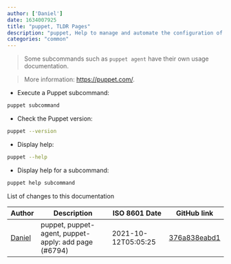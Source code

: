 ```yaml
---
author: ['Daniel']
date: 1634007925
title: "puppet, TLDR Pages"
description: "puppet, Help to manage and automate the configuration of servers."
categories: "common"
---
```

> Some subcommands such as `puppet agent` have their own usage documentation.

> More information: <https://puppet.com/>.

- Execute a Puppet subcommand:

```bash
puppet subcommand
```

- Check the Puppet version:

```bash
puppet --version
```

- Display help:

```bash
puppet --help
```

- Display help for a subcommand:

```bash
puppet help subcommand
```
List of changes to this documentation


Author | Description | ISO 8601 Date | GitHub link
------|-----|-----|-----
[Daniel](mailto:33197631+dadav@users.noreply.github.com) | puppet, puppet-agent, puppet-apply: add page (#6794) | 2021-10-12T05:05:25 | [376a838eabd1](https://github.com/tldr-pages/tldr/commit/376a838eabd1db7407af56860f0f9d26ef02cb9c)

